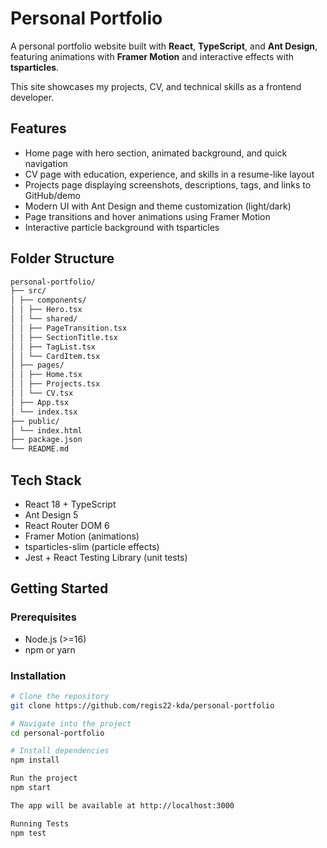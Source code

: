 # Personal Portfolio

A personal portfolio website built with **React**, **TypeScript**, and **Ant Design**, featuring animations with **Framer Motion** and interactive effects with **tsparticles**.

This site showcases my projects, CV, and technical skills as a frontend developer.


## Features
- Home page with hero section, animated background, and quick navigation  
- CV page with education, experience, and skills in a resume-like layout  
- Projects page displaying screenshots, descriptions, tags, and links to GitHub/demo  
- Modern UI with Ant Design and theme customization (light/dark)  
- Page transitions and hover animations using Framer Motion  
- Interactive particle background with tsparticles


## Folder Structure
```bash
personal-portfolio/
├── src/
│ ├── components/
│ │ ├── Hero.tsx
│ │ └── shared/
│ │ ├── PageTransition.tsx
│ │ ├── SectionTitle.tsx
│ │ ├── TagList.tsx
│ │ └── CardItem.tsx
│ ├── pages/
│ │ ├── Home.tsx
│ │ ├── Projects.tsx
│ │ └── CV.tsx
│ ├── App.tsx
│ └── index.tsx
├── public/
│ └── index.html
├── package.json
└── README.md
```

## Tech Stack
- React 18 + TypeScript  
- Ant Design 5  
- React Router DOM 6  
- Framer Motion (animations)  
- tsparticles-slim (particle effects)  
- Jest + React Testing Library (unit tests)  

## Getting Started

### Prerequisites
- Node.js (>=16)  
- npm or yarn  

### Installation
```bash
# Clone the repository
git clone https://github.com/regis22-kda/personal-portfolio

# Navigate into the project
cd personal-portfolio

# Install dependencies
npm install

Run the project
npm start

The app will be available at http://localhost:3000

Running Tests
npm test

